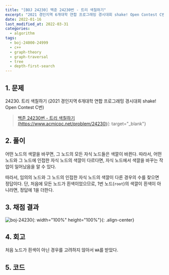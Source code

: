 ```yaml
---
title: "[BOJ 24230] 백준 24230번 - 트리 색칠하기"
excerpt: "2021 경인지역 6개대학 연합 프로그래밍 경시대회 shake! Open Contest C번 - 백준 24230번 트리 색칠하기 풀이"
date: 2022-01-16
last_modified_at: 2022-03-31
categories:
  - algorithm
tags:
  - boj-24000-24999
  - c++
  - graph-theory
  - graph-traversal
  - tree
  - depth-first-search
---
```


## 1. 문제
$24230$. 트리 색칠하기 (2021 경인지역 6개대학 연합 프로그래밍 경시대회 shake! Open Contest C번)

> [백준 24230번 - 트리 색칠하기 (https://www.acmicpc.net/problem/24230)](https://www.acmicpc.net/problem/24230){: target="_blank"}

## 2. 풀이

어떤 노드의 색깔을 바꾸면, 그 노드의 모든 자식 노드들은 색깔이 바뀐다. 따라서, 어떤 노드와 그 노드에 인접한 자식 노드의 색깔이 다르다면, 자식 노드에서 색깔을 바꾸는 작업이 일어났음을 알 수 있다. 

따라서, 임의의 노드와 그 노드의 인접한 자식 노드의 색깔이 다른 경우의 수를 찾으면 정답이다. 단, 처음에 모든 노드가 흰색이었으므로, $1$번 노드(`root`)의 색깔이 흰색이 아니라면, 정답에 $1$을 더한다.

## 3. 채점 결과

![boj-24230](https://user-images.githubusercontent.com/30232837/161068747-c2e48dfc-e537-4559-968f-7479c0d2c140.png "boj-24230"){: width="100%" height="100%"}{: .align-center}

## 4. 회고

처음 노드가 흰색이 아닌 경우를 고려하지 않아서 `WA`를 받았다.

## 5. 코드

<script src="https://gist.github.com/BurningFalls/44949ba4aed3111e560164c087dc79cd.js"></script>
